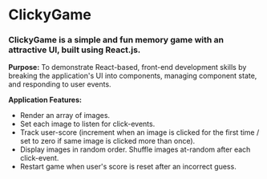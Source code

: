 # ClickyGame

### ClickyGame is a simple and fun memory game with an attractive UI, built using React.js.

**Purpose:**  To demonstrate React-based, front-end development skills by breaking the application's UI into components, managing component state, and responding to user events.

**Application Features:**
 * Render an array of images.
 * Set each image to listen for click-events.
 * Track user-score (increment when an image is clicked for the first time / set to zero if same image is clicked more than once).
 * Display images in random order. Shuffle images at-random after each click-event.
 * Restart game when user's score is reset after an incorrect guess.


